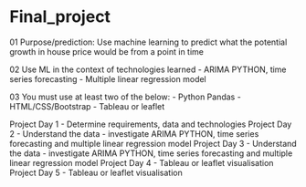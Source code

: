 # Final_project
01 Purpose/prediction: Use machine learning to predict what the potential growth in house price would be from a point in time

02 Use ML in the context of technologies learned
    - ARIMA PYTHON, time series forecasting
    - Multiple linear regression model

03 You must use at least two of the below:
    - Python Pandas
    - HTML/CSS/Bootstrap
    - Tableau or leaflet

Project Day 1
    - Determine requirements, data and technologies
Project Day 2
    - Understand the data 
    - investigate ARIMA PYTHON, time series forecasting and multiple linear regression model
Project Day 3
    - Understand the data 
    - investigate ARIMA PYTHON, time series forecasting and multiple linear regression model
Project Day 4
    - Tableau or leaflet visualisation
Project Day 5
    - Tableau or leaflet visualisation
